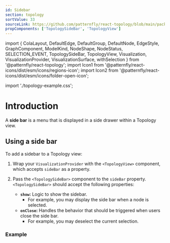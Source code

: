 ```yaml
---
id: Sidebar
section: topology
sortValue: 33
sourceLink: https://github.com/patternfly/react-topology/blob/main/packages/module/patternfly-docs/content/examples/TopologySidebarDemo.tsx
propComponents: ['TopologySideBar', 'TopologyView']
---
```


import {
  ColaLayout,
  DefaultEdge,
  DefaultGroup,
  DefaultNode,
  EdgeStyle,
  GraphComponent,
  ModelKind,
  NodeShape,
  NodeStatus,
  SELECTION_EVENT,
  TopologySideBar,
  TopologyView,
  Visualization,
  VisualizationProvider,
  VisualizationSurface,
  withSelection
} from '@patternfly/react-topology';
import Icon1 from '@patternfly/react-icons/dist/esm/icons/regions-icon';
import Icon2 from '@patternfly/react-icons/dist/esm/icons/folder-open-icon';

import './topology-example.css';

# Introduction

A **side bar** is a menu that is displayed in a side drawer within a Topology view.

## Using a side bar

To add a sidebar to a Topology view:

1. Wrap your `VisualizationProvider` with the `<TopologyView>` component, which accepts `sideBar` as a property.

1. Pass the `<TopologySideBar>` component to the `sideBar` property. `<TopologySideBar>` should accept the following properties:
    - **`show`:** Logic to show the sidebar.
      - For example, you may display the side bar when a node is selected.
    - **`onClose`:** Handles the behavior that should be triggered when users close the side bar.
      - For example, you may deselect the current selection.

### Example

```ts file='./TopologySidebarDemo.tsx'
```

